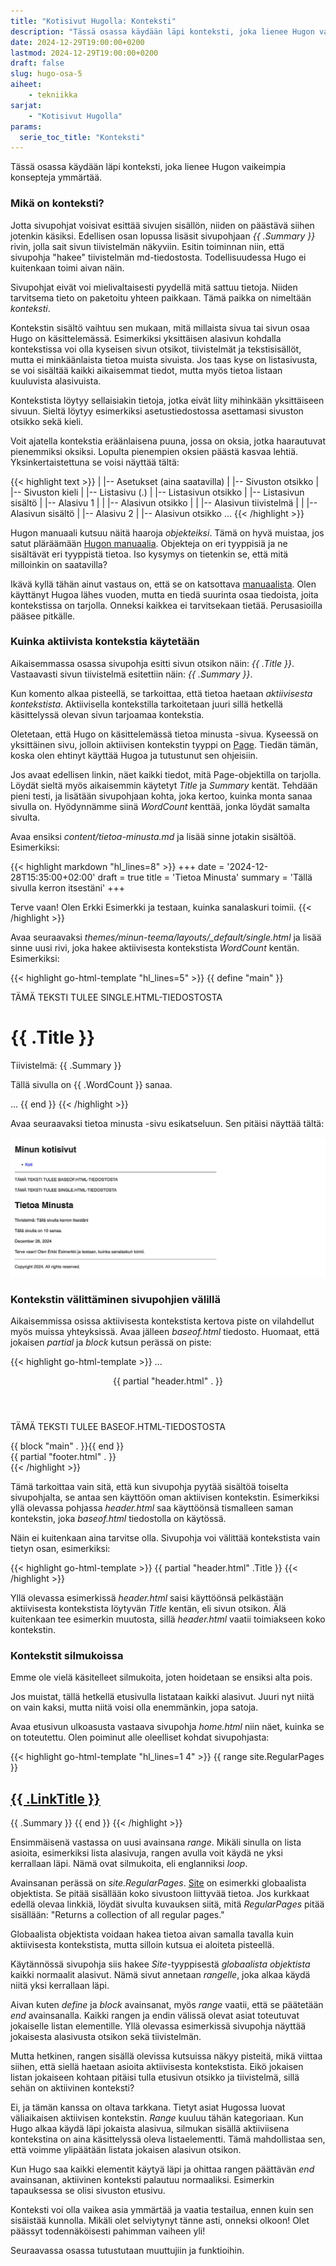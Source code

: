 ```yaml
---
title: "Kotisivut Hugolla: Konteksti"
description: "Tässä osassa käydään läpi konteksti, joka lienee Hugon vaikeimpia konsepteja ymmärtää."
date: 2024-12-29T19:00:00+0200
lastmod: 2024-12-29T19:00:00+0200
draft: false
slug: hugo-osa-5
aiheet:
    - tekniikka
sarjat:
    - "Kotisivut Hugolla"
params:
  serie_toc_title: "Konteksti"
---
```

Tässä osassa käydään läpi konteksti, joka lienee Hugon vaikeimpia konsepteja ymmärtää.

<!--more-->

### Mikä on konteksti?

Jotta sivupohjat voisivat esittää sivujen sisällön, niiden on päästävä siihen jotenkin käsiksi. Edellisen osan lopussa lisäsit sivupohjaan *{{ .Summary }}* rivin, jolla sait sivun tiivistelmän näkyviin. Esitin toiminnan niin, että sivupohja "hakee" tiivistelmän md-tiedostosta. Todellisuudessa Hugo ei kuitenkaan toimi aivan näin.

Sivupohjat eivät voi mielivaltaisesti pyydellä mitä sattuu tietoja. Niiden tarvitsema tieto on paketoitu yhteen paikkaan. Tämä paikka on nimeltään *konteksti*.

Kontekstin sisältö vaihtuu sen mukaan, mitä millaista sivua tai sivun osaa Hugo on käsittelemässä. Esimerkiksi yksittäisen alasivun kohdalla kontekstissa voi olla kyseisen sivun otsikot, tiivistelmät ja tekstisisällöt, mutta ei minkäänlaista tietoa muista sivuista. Jos taas kyse on listasivusta, se voi sisältää kaikki aikaisemmat tiedot, mutta myös tietoa listaan kuuluvista alasivuista.

Kontekstista löytyy sellaisiakin tietoja, jotka eivät liity mihinkään yksittäiseen sivuun. Sieltä löytyy esimerkiksi asetustiedostossa asettamasi sivuston otsikko sekä kieli.

Voit ajatella kontekstia eräänlaisena puuna, jossa on oksia, jotka haarautuvat pienemmiksi oksiksi. Lopulta pienempien oksien päästä kasvaa lehtiä. Yksinkertaistettuna se voisi näyttää tältä:

{{< highlight text >}}
|
|-- Asetukset (aina saatavilla)
|    |-- Sivuston otsikko
|    |-- Sivuston kieli
|
|-- Listasivu (.)
|    |-- Listasivun otsikko
|    |-- Listasivun sisältö
|    |-- Alasivu 1
|    |     |-- Alasivun otsikko
|    |     |-- Alasivun tiivistelmä
|    |     |-- Alasivun sisältö
|    |-- Alasivu 2
|          |-- Alasivun otsikko
...
{{< /highlight >}}

Hugon manuaali kutsuu näitä haaroja *objekteiksi*. Tämä on hyvä muistaa, jos satut pläräämään [Hugon manuaalia](https://gohugo.io/documentation/). Objekteja on eri tyyppisiä ja ne sisältävät eri tyyppistä tietoa. Iso kysymys on tietenkin se, että mitä milloinkin on saatavilla?

Ikävä kyllä tähän ainut vastaus on, että se on katsottava [manuaalista](https://gohugo.io/methods/). Olen käyttänyt Hugoa lähes vuoden, mutta en tiedä suurinta osaa tiedoista, joita kontekstissa on tarjolla. Onneksi kaikkea ei tarvitsekaan tietää. Perusasioilla pääsee pitkälle.

### Kuinka aktiivista kontekstia käytetään

Aikaisemmassa osassa sivupohja esitti sivun otsikon näin: *{{ .Title }}*. Vastaavasti sivun tiivistelmä esitettiin näin: *{{ .Summary }}*.

Kun komento alkaa pisteellä, se tarkoittaa, että tietoa haetaan *aktiivisesta kontekstista*. Aktiivisella kontekstilla tarkoitetaan juuri sillä hetkellä käsittelyssä olevan sivun tarjoamaa kontekstia.

Oletetaan, että Hugo on käsittelemässä tietoa minusta -sivua. Kyseessä on yksittäinen sivu, jolloin aktiivisen kontekstin tyyppi on [Page](https://gohugo.io/methods/page/). Tiedän tämän, koska olen ehtinyt käyttää Hugoa ja tutustunut sen ohjeisiin.

Jos avaat edellisen linkin, näet kaikki tiedot, mitä Page-objektilla on tarjolla. Löydät sieltä myös aikaisemmin käytetyt *Title* ja *Summary* kentät. Tehdään pieni testi, ja lisätään sivupohjaan kohta, joka kertoo, kuinka monta sanaa sivulla on. Hyödynnämme siinä *WordCount* kenttää, jonka löydät samalta sivulta.

Avaa ensiksi *content/tietoa-minusta.md* ja lisää sinne jotakin sisältöä. Esimerkiksi:

{{< highlight markdown "hl_lines=8" >}}
+++
date = '2024-12-28T15:35:00+02:00'
draft = true
title = 'Tietoa Minusta'
summary = 'Tällä sivulla kerron itsestäni'
+++

Terve vaan! Olen Erkki Esimerkki ja testaan, kuinka sanalaskuri toimii.
{{< /highlight >}}

Avaa seuraavaksi *themes/minun-teema/layouts/_default/single.html* ja lisää sinne uusi rivi, joka hakee aktiivisesta kontekstista *WordCount* kentän. Esimerkiksi:

{{< highlight go-html-template "hl_lines=5" >}}
{{ define "main" }}
  <p>TÄMÄ TEKSTI TULEE SINGLE.HTML-TIEDOSTOSTA</p>
  <h1>{{ .Title }}</h1>
  <p>Tiivistelmä: {{ .Summary }}</p>
  <p>Tällä sivulla on {{ .WordCount }} sanaa.</p>
  ...
{{ end }}
{{< /highlight >}}

Avaa seuraavaksi tietoa minusta -sivu esikatseluun. Sen pitäisi näyttää tältä:

![Kuvaruutukaappaus tietoa minusta -sivusta](sshot-1.jpg)

### Kontekstin välittäminen sivupohjien välillä

Aikaisemmissa osissa aktiivisesta kontekstista kertova piste on vilahdellut myös muissa yhteyksissä. Avaa jälleen *baseof.html* tiedosto. Huomaat, että jokaisen *partial* ja *block* kutsun perässä on piste:

{{< highlight go-html-template >}}
...
  <header>
    {{ partial "header.html" . }}
  </header>
  <main>
    <p>TÄMÄ TEKSTI TULEE BASEOF.HTML-TIEDOSTOSTA</p>
    {{ block "main" . }}{{ end }}
  </main>
  <footer>
    {{ partial "footer.html" . }}
  </footer>
</body>
</html>
{{< /highlight >}}

Tämä tarkoittaa vain sitä, että kun sivupohja pyytää sisältöä toiselta sivupohjalta, se antaa sen käyttöön oman aktiivisen kontekstin. Esimerkiksi yllä olevassa pohjassa *header.html* saa käyttöönsä tismalleen saman kontekstin, joka *baseof.html* tiedostolla on käytössä.

Näin ei kuitenkaan aina tarvitse olla. Sivupohja voi välittää kontekstista vain tietyn osan, esimerkiksi:

{{< highlight go-html-template >}}
{{ partial "header.html" .Title }}
{{< /highlight >}}

Yllä olevassa esimerkissä *header.html* saisi käyttöönsä pelkästään aktiivisesta kontekstista löytyvän *Title* kentän, eli sivun otsikon. Älä kuitenkaan tee esimerkin muutosta, sillä *header.html* vaatii toimiakseen koko kontekstin.

### Kontekstit silmukoissa

Emme ole vielä käsitelleet silmukoita, joten hoidetaan se ensiksi alta pois.

Jos muistat, tällä hetkellä etusivulla listataan kaikki alasivut. Juuri nyt niitä on vain kaksi, mutta niitä voisi olla enemmänkin, jopa satoja.

Avaa etusivun ulkoasusta vastaava sivupohja *home.html* niin näet, kuinka se on toteutettu. Olen poiminut alle oleelliset kohdat sivupohjasta:

{{< highlight go-html-template "hl_lines=1 4" >}}
{{ range site.RegularPages }}
  <h2><a href="{{ .RelPermalink }}">{{ .LinkTitle }}</a></h2>
  {{ .Summary }}
{{ end }}
{{< /highlight >}}

Ensimmäisenä vastassa on uusi avainsana *range*. Mikäli sinulla on lista asioita, esimerkiksi lista alasivuja, rangen avulla voit käydä ne yksi kerrallaan läpi. Nämä ovat silmukoita, eli englanniksi *loop*.

Avainsanan perässä on *site.RegularPages*. [Site](https://gohugo.io/methods/site/) on esimerkki globaalista objektista. Se pitää sisällään koko sivustoon liittyvää tietoa. Jos kurkkaat edellä olevaa linkkiä, löydät sivulta kuvauksen siitä, mitä *RegularPages* pitää sisällään: "Returns a collection of all regular pages."

Globaalista objektista voidaan hakea tietoa aivan samalla tavalla kuin aktiivisesta kontekstista, mutta silloin kutsua ei aloiteta pisteellä.

Käytännössä sivupohja siis hakee *Site*-tyyppisestä *globaalista objektista* kaikki normaalit alasivut. Nämä sivut annetaan *rangelle*, joka alkaa käydä niitä yksi kerrallaan läpi.

Aivan kuten *define* ja *block* avainsanat, myös *range* vaatii, että se päätetään *end* avainsanalla. Kaikki rangen ja endin välissä olevat asiat toteutuvat jokaiselle listan elementille. Yllä olevassa esimerkissä sivupohja näyttää jokaisesta alasivusta otsikon sekä tiivistelmän.

Mutta hetkinen, rangen sisällä olevissa kutsuissa näkyy pisteitä, mikä viittaa siihen, että siellä haetaan asioita aktiivisesta kontekstista. Eikö jokaisen listan jokaiseen kohtaan pitäisi tulla etusivun otsikko ja tiivistelmä, sillä sehän on aktiivinen konteksti?

Ei, ja tämän kanssa on oltava tarkkana. Tietyt asiat Hugossa luovat väliaikaisen aktiivisen kontekstin. *Range* kuuluu tähän kategoriaan. Kun Hugo alkaa käydä läpi jokaista alasivua, silmukan sisällä aktiiviisena kontekstina on aina käsittelyssä oleva listaelementti. Tämä mahdollistaa sen, että voimme ylipäätään listata jokaisen alasivun otsikon.

Kun Hugo saa kaikki elementit käytyä läpi ja ohittaa rangen päättävän *end* avainsanan, aktiivinen konteksti palautuu normaaliksi. Esimerkin tapauksessa se olisi sivuston etusivu.

Konteksti voi olla vaikea asia ymmärtää ja vaatia testailua, ennen kuin sen sisäistää kunnolla. Mikäli olet selviytynyt tänne asti, onneksi olkoon! Olet päässyt todennäköisesti pahimman vaiheen yli!

Seuraavassa osassa tutustutaan muuttujiin ja funktioihin.

